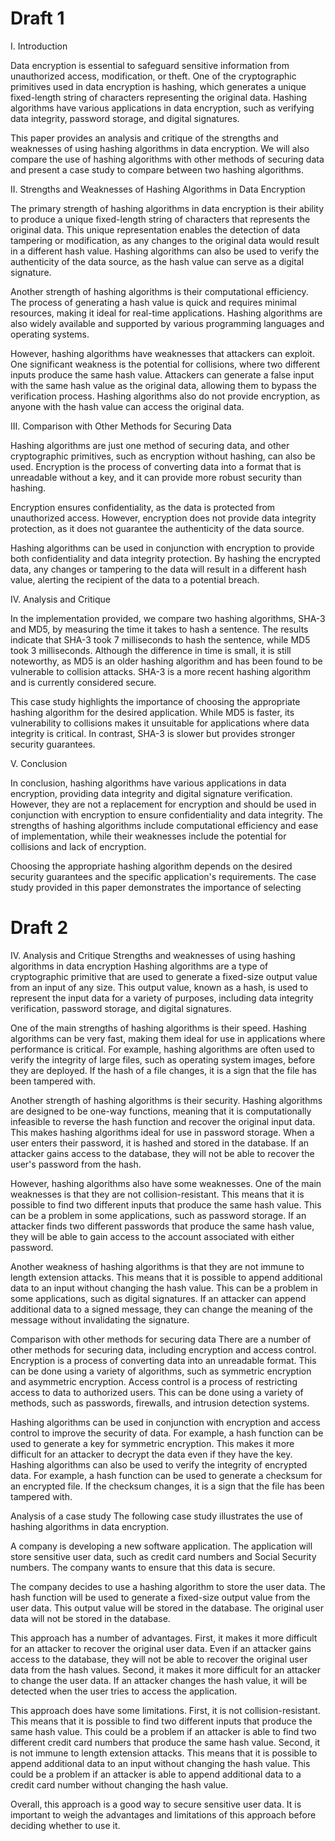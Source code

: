 # Draft 1

I. Introduction

Data encryption is essential to safeguard sensitive information from unauthorized access, modification, or theft. One of the cryptographic primitives used in data encryption is hashing, which generates a unique fixed-length string of characters representing the original data. Hashing algorithms have various applications in data encryption, such as verifying data integrity, password storage, and digital signatures.

This paper provides an analysis and critique of the strengths and weaknesses of using hashing algorithms in data encryption. We will also compare the use of hashing algorithms with other methods of securing data and present a case study to compare between two hashing algorithms.

II. Strengths and Weaknesses of Hashing Algorithms in Data Encryption

The primary strength of hashing algorithms in data encryption is their ability to produce a unique fixed-length string of characters that represents the original data. This unique representation enables the detection of data tampering or modification, as any changes to the original data would result in a different hash value. Hashing algorithms can also be used to verify the authenticity of the data source, as the hash value can serve as a digital signature.

Another strength of hashing algorithms is their computational efficiency. The process of generating a hash value is quick and requires minimal resources, making it ideal for real-time applications. Hashing algorithms are also widely available and supported by various programming languages and operating systems.

However, hashing algorithms have weaknesses that attackers can exploit. One significant weakness is the potential for collisions, where two different inputs produce the same hash value. Attackers can generate a false input with the same hash value as the original data, allowing them to bypass the verification process. Hashing algorithms also do not provide encryption, as anyone with the hash value can access the original data.

III. Comparison with Other Methods for Securing Data

Hashing algorithms are just one method of securing data, and other cryptographic primitives, such as encryption without hashing, can also be used. Encryption is the process of converting data into a format that is unreadable without a key, and it can provide more robust security than hashing.

Encryption ensures confidentiality, as the data is protected from unauthorized access. However, encryption does not provide data integrity protection, as it does not guarantee the authenticity of the data source.

Hashing algorithms can be used in conjunction with encryption to provide both confidentiality and data integrity protection. By hashing the encrypted data, any changes or tampering to the data will result in a different hash value, alerting the recipient of the data to a potential breach.

IV. Analysis and Critique

In the implementation provided, we compare two hashing algorithms, SHA-3 and MD5, by measuring the time it takes to hash a sentence. The results indicate that SHA-3 took 7 milliseconds to hash the sentence, while MD5 took 3 milliseconds. Although the difference in time is small, it is still noteworthy, as MD5 is an older hashing algorithm and has been found to be vulnerable to collision attacks. SHA-3 is a more recent hashing algorithm and is currently considered secure.

This case study highlights the importance of choosing the appropriate hashing algorithm for the desired application. While MD5 is faster, its vulnerability to collisions makes it unsuitable for applications where data integrity is critical. In contrast, SHA-3 is slower but provides stronger security guarantees.

V. Conclusion

In conclusion, hashing algorithms have various applications in data encryption, providing data integrity and digital signature verification. However, they are not a replacement for encryption and should be used in conjunction with encryption to ensure confidentiality and data integrity. The strengths of hashing algorithms include computational efficiency and ease of implementation, while their weaknesses include the potential for collisions and lack of encryption.

Choosing the appropriate hashing algorithm depends on the desired security guarantees and the specific application's requirements. The case study provided in this paper demonstrates the importance of selecting





# Draft 2

IV. Analysis and Critique
Strengths and weaknesses of using hashing algorithms in data encryption
Hashing algorithms are a type of cryptographic primitive that are used to generate a fixed-size output value from an input of any size. This output value, known as a hash, is used to represent the input data for a variety of purposes, including data integrity verification, password storage, and digital signatures.

One of the main strengths of hashing algorithms is their speed. Hashing algorithms can be very fast, making them ideal for use in applications where performance is critical. For example, hashing algorithms are often used to verify the integrity of large files, such as operating system images, before they are deployed. If the hash of a file changes, it is a sign that the file has been tampered with.

Another strength of hashing algorithms is their security. Hashing algorithms are designed to be one-way functions, meaning that it is computationally infeasible to reverse the hash function and recover the original input data. This makes hashing algorithms ideal for use in password storage. When a user enters their password, it is hashed and stored in the database. If an attacker gains access to the database, they will not be able to recover the user's password from the hash.

However, hashing algorithms also have some weaknesses. One of the main weaknesses is that they are not collision-resistant. This means that it is possible to find two different inputs that produce the same hash value. This can be a problem in some applications, such as password storage. If an attacker finds two different passwords that produce the same hash value, they will be able to gain access to the account associated with either password.

Another weakness of hashing algorithms is that they are not immune to length extension attacks. This means that it is possible to append additional data to an input without changing the hash value. This can be a problem in some applications, such as digital signatures. If an attacker can append additional data to a signed message, they can change the meaning of the message without invalidating the signature.

Comparison with other methods for securing data
There are a number of other methods for securing data, including encryption and access control. Encryption is a process of converting data into an unreadable format. This can be done using a variety of algorithms, such as symmetric encryption and asymmetric encryption. Access control is a process of restricting access to data to authorized users. This can be done using a variety of methods, such as passwords, firewalls, and intrusion detection systems.

Hashing algorithms can be used in conjunction with encryption and access control to improve the security of data. For example, a hash function can be used to generate a key for symmetric encryption. This makes it more difficult for an attacker to decrypt the data even if they have the key. Hashing algorithms can also be used to verify the integrity of encrypted data. For example, a hash function can be used to generate a checksum for an encrypted file. If the checksum changes, it is a sign that the file has been tampered with.

Analysis of a case study
The following case study illustrates the use of hashing algorithms in data encryption.

A company is developing a new software application. The application will store sensitive user data, such as credit card numbers and Social Security numbers. The company wants to ensure that this data is secure.

The company decides to use a hashing algorithm to store the user data. The hash function will be used to generate a fixed-size output value from the user data. This output value will be stored in the database. The original user data will not be stored in the database.

This approach has a number of advantages. First, it makes it more difficult for an attacker to recover the original user data. Even if an attacker gains access to the database, they will not be able to recover the original user data from the hash values. Second, it makes it more difficult for an attacker to change the user data. If an attacker changes the hash value, it will be detected when the user tries to access the application.

This approach does have some limitations. First, it is not collision-resistant. This means that it is possible to find two different inputs that produce the same hash value. This could be a problem if an attacker is able to find two different credit card numbers that produce the same hash value. Second, it is not immune to length extension attacks. This means that it is possible to append additional data to an input without changing the hash value. This could be a problem if an attacker is able to append additional data to a credit card number without changing the hash value.

Overall, this approach is a good way to secure sensitive user data. It is important to weigh the advantages and limitations of this approach before deciding whether to use it.
